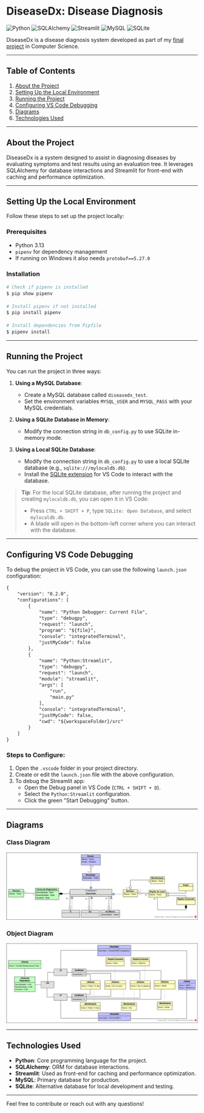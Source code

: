 # DiseaseDx: Disease Diagnosis

![Python](https://img.shields.io/badge/Python-3.13-blue?style=flat-square&logo=python)
![SQLAlchemy](https://img.shields.io/badge/SQLAlchemy-2.0-red?style=flat-square&logo=python)
![Streamlit](https://img.shields.io/badge/Streamlit-1.44.1-brightgreen?style=flat-square&logo=streamlit)
![MySQL](https://img.shields.io/badge/MySQL-8.0-orange?style=flat-square&logo=mysql)
![SQLite](https://img.shields.io/badge/SQLite-3.0-lightblue?style=flat-square&logo=sqlite)

DiseaseDx is a disease diagnosis system developed as part of my [final project](./documents/TCC_Versao_Final.pdf) in Computer Science.

---

## Table of Contents
1. [About the Project](#about-the-project)
2. [Setting Up the Local Environment](#setting-up-the-local-environment)
3. [Running the Project](#running-the-project)
4. [Configuring VS Code Debugging](#configuring-vs-code-debugging)
5. [Diagrams](#diagrams)
6. [Technologies Used](#technologies-used)

---

## About the Project

DiseaseDx is a system designed to assist in diagnosing diseases by evaluating symptoms and test results using an evaluation tree. It leverages SQLAlchemy for database interactions and Streamlit for front-end with caching and performance optimization.

---

## Setting Up the Local Environment

Follow these steps to set up the project locally:

### Prerequisites
- Python 3.13
- `pipenv` for dependency management
- If running on Windows it also needs `protobuf==5.27.0`

### Installation

```bash
# Check if pipenv is installed
$ pip show pipenv

# Install pipenv if not installed
$ pip install pipenv

# Install dependencies from Pipfile
$ pipenv install
```

---

## Running the Project

You can run the project in three ways:

1. **Using a MySQL Database**:
   - Create a MySQL database called `diseasedx_test`.
   - Set the environment variables `MYSQL_USER` and `MYSQL_PASS` with your MySQL credentials.

2. **Using a SQLite Database in Memory**:
   - Modify the connection string in `db_config.py` to use SQLite in-memory mode.

3. **Using a Local SQLite Database**:
   - Modify the connection string in `db_config.py` to use a local SQLite database (e.g., `sqlite:///mylocaldb.db`).
   - Install the [SQLite extension](https://marketplace.visualstudio.com/items?itemName=alexcvzz.vscode-sqlite) for VS Code to interact with the database.

> **Tip**: For the local SQLite database, after running the project and creating `mylocaldb.db`, you can open it in VS Code:
> - Press `CTRL + SHIFT + P`, type `SQLite: Open Database`, and select `mylocaldb.db`.
> - A blade will open in the bottom-left corner where you can interact with the database.

---

## Configuring VS Code Debugging

To debug the project in VS Code, you can use the following `launch.json` configuration:

```jsonc
{
    "version": "0.2.0",
    "configurations": [
        {
            "name": "Python Debugger: Current File",
            "type": "debugpy",
            "request": "launch",
            "program": "${file}",
            "console": "integratedTerminal",
            "justMyCode": false
        },
        {
            "name": "Python:Streamlit",
            "type": "debugpy",
            "request": "launch",
            "module": "streamlit",
            "args": [
                "run",
                "main.py"
            ],
            "console": "integratedTerminal",
            "justMyCode": false,
            "cwd": "${workspaceFolder}/src"
        }
    ]
}
```

### Steps to Configure:
1. Open the `.vscode` folder in your project directory.
2. Create or edit the `launch.json` file with the above configuration.
3. To debug the Streamlit app:
   - Open the Debug panel in VS Code (`CTRL + SHIFT + D`).
   - Select the `Python:Streamlit` configuration.
   - Click the green "Start Debugging" button.

---

## Diagrams

### Class Diagram
![class_diagram](./src/images/tcc_class_diagram.png)

### Object Diagram
![object_diagram](./src/images/tcc_object_diagram.png)

---

## Technologies Used

- **Python**: Core programming language for the project.
- **SQLAlchemy**: ORM for database interactions.
- **Streamlit**: Used as front-end for caching and performance optimization.
- **MySQL**: Primary database for production.
- **SQLite**: Alternative database for local development and testing.

---

Feel free to contribute or reach out with any questions!